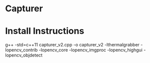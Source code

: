 # Capturer
# Install Instructions
g++ -std=c++11 capturer_v2.cpp -o capturer_v2 -lthermalgrabber -lopencv_contrib -lopencv_core -lopencv_imgproc -lopencv_highgui -lopencv_objdetect
